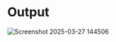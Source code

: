 # Output
![Screenshot 2025-03-27 144506](https://github.com/user-attachments/assets/e6134c0d-5265-43f1-9219-c61802ddb502)
